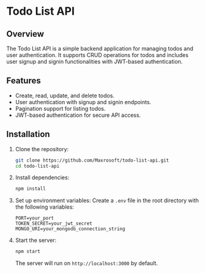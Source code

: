 # Todo List API

## Overview
The Todo List API is a simple backend application for managing todos and user authentication. It supports CRUD operations for todos and includes user signup and signin functionalities with JWT-based authentication.

## Features
- Create, read, update, and delete todos.
- User authentication with signup and signin endpoints.
- Pagination support for listing todos.
- JWT-based authentication for secure API access.

## Installation
1. Clone the repository:
   ```bash
   git clone https://github.com/Maxrosoft/todo-list-api.git
   cd todo-list-api
   ```

2. Install dependencies:
   ```bash
   npm install
   ```

3. Set up environment variables:
   Create a `.env` file in the root directory with the following variables:
   ```env
   PORT=your_port
   TOKEN_SECRET=your_jwt_secret
   MONGO_URI=your_mongodb_connection_string
   ```

4. Start the server:
   ```bash
   npm start
   ```
   The server will run on `http://localhost:3000` by default.

